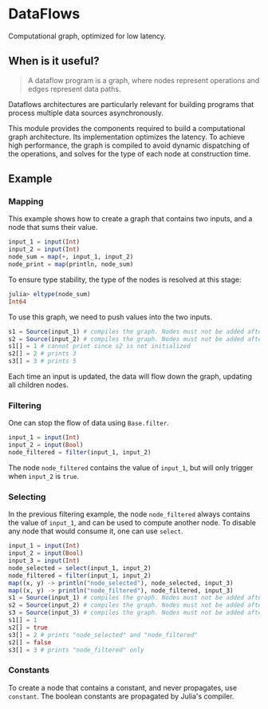 # DataFlows 

Computational graph, optimized for low latency.

## When is it useful?
> A dataflow program is a graph, where nodes represent operations and edges represent data paths. 

Dataflows architectures are particularly relevant for building programs that process multiple data
sources asynchronously.

This module provides the components required to build a computational graph architecture.
Its implementation optimizes the latency.
To achieve high performance, the graph is compiled to avoid dynamic dispatching of the operations,
and solves for the type of each node at construction time.

## Example

### Mapping

This example shows how to create a graph that contains two inputs, and a node that sums their value.
```julia
input_1 = input(Int)
input_2 = input(Int)
node_sum = map(+, input_1, input_2)
node_print = map(println, node_sum)
```
To ensure type stability, the type of the nodes is resolved at this stage:
```julia
julia> eltype(node_sum)
Int64
```

To use this graph, we need to push values into the two inputs.
```julia
s1 = Source(input_1) # compiles the graph. Nodes must not be added afterwards.
s2 = Source(input_2) # compiles the graph. Nodes must not be added afterwards.
s1[] = 1 # cannot print since s2 is not initialized
s2[] = 2 # prints 3
s3[] = 3 # prints 5
```
Each time an input is updated, the data will flow down the graph, 
updating all children nodes.

### Filtering

One can stop the flow of data using `Base.filter`.
```julia
input_1 = input(Int)
input_2 = input(Bool)
node_filtered = filter(input_1, input_2)
```
The node `node_filtered` contains the value of `input_1`,
but will only trigger when `input_2` is `true`.

### Selecting
In the previous filtering example, the node `node_filtered` always contains the value of `input_1`,
and can be used to compute another node.
To disable any node that would consume it, one can use `select`.
```julia
input_1 = input(Int)
input_2 = input(Bool)
input_3 = input(Int)
node_selected = select(input_1, input_2)
node_filtered = filter(input_1, input_2)
map((x, y) -> println("node_selected"), node_selected, input_3)
map((x, y) -> println("node_filtered"), node_filtered, input_3)
s1 = Source(input_1) # compiles the graph. Nodes must not be added afterwards.
s2 = Source(input_2) # compiles the graph. Nodes must not be added afterwards.
s3 = Source(input_3) # compiles the graph. Nodes must not be added afterwards.
s1[] = 1
s2[] = true
s3[] = 2 # prints "node_selected" and "node_filtered"
s2[] = false
s3[] = 3 # prints "node_filtered" only
```

### Constants

To create a node that contains a constant, and never propagates, use `constant`.
The boolean constants are propagated by Julia's compiler.

